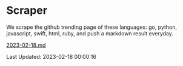 # Scraper

We scrape the github trending page of these languages: go, python, javascript, swift, html, ruby, and push a markdown result everyday.

[2023-02-18.md](https://github.com/henson/Scraper/blob/master/2023-02-18.md)

Last Updated: 2023-02-18 00:00:16